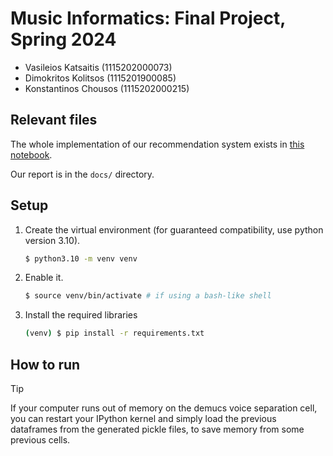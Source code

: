 # Music Informatics: Final Project, Spring 2024

- Vasileios Katsaitis  (1115202000073)
- Dimokritos Kolitsos  (1115201900085)
- Konstantinos Chousos (1115202000215) 

## Relevant files

The whole implementation of our recommendation system exists in [this notebook](./recommendation_system.ipynb).

Our report is in the `docs/` directory.

## Setup

1. Create the virtual environment (for guaranteed compatibility, use python version 3.10).

    ```sh
    $ python3.10 -m venv venv
    ```

2. Enable it.

    ```sh
    $ source venv/bin/activate # if using a bash-like shell
    ```

3. Install the required libraries

    ```sh
    (venv) $ pip install -r requirements.txt
    ```

## How to run

> [!TIP]
> 
> If your computer runs out of memory on the demucs voice separation cell, you can
> restart your IPython kernel and simply load the previous dataframes from the generated
> pickle files, to save memory from some previous cells.
